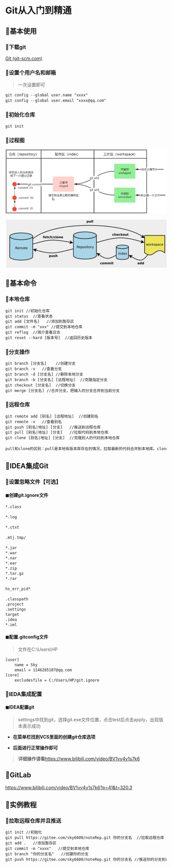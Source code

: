 # Git从入门到精通

## 🔸基本使用

### 🔹下载git

[Git (git-scm.com)](https://git-scm.com/)

### 🔹设置个用户名和邮箱

> 一次设置即可

```xml
git config --global user.name "xxxx"
git config --global user.email "xxxx@qq.com"
```

### 🔹初始化仓库

```xml
git init
```

### 🔹过程图

![image-20220624173028309](Git详细教程.assets/image-20220624173028309.png)

![image-20220624223439309](Git详细教程.assets/image-20220624223439309.png)

## 🔸基本命令

### 🔹本地仓库

```xml
git init //初始化仓库
git status	//查看状态
git add [文件名]	//添加到暂存区
git commit -m "xxx"	//提交到本地仓库
git reflog	//简介查看日志
git reset --hard [版本号]	//返回历史版本
```

### 🔹分支操作

```xml
git branch [分支名]	//创建分支
git branch -v	//查看分支
git branch -d [分支名]	//删除本地分支
git branch -b [分支名] [远程地址]	//克隆指定分支
git checkout [分支名]	//切换分支
git merge [分支名]	//合并分支，把输入的分支合并到当前分支
```

### 🔹远程仓库

```xml
git remote add [别名] [远程地址]	//创建别名
git remote -v	//查看别名
git push [别名|地址] [分支]	//推送到远程仓库
git pull [别名|地址] [分支]	//拉取代码到本地仓库 
git clone [别名|地址] [分支]	//克隆别人的代码到本地仓库

pull和clone的区别：pull是本地有版本库存在的情况，拉取最新的代码合并到本地库。clone是本地啥都没有，直接将代码下载下来
```

## 🔸IDEA集成Git

### 🔹设置忽略文件【可选】

#### ◼创建git.ignore文件

```
*.class

*.log

*.ctxt

.mtj.tmp/

*.jar
*.war
*.nar
*.ear
*.zip
*.tar.gz
*.rar

hs_err_pid*

.classpath
.project
.settings
target
.idea
*.iml
```

#### ◼配置.gitconfig文件

> 文件在C:\Users\HP

```
[user]
	name = Sky
	email = 1146285187@qq.com
[core]
	excludesfile = C:/Users/HP/git.ignore
```

### 🔹IEDA集成配置

#### ◼IDEA配置git

> settings中找到git，选择git.exe文件位置，点击test后点击apply，出现版本表示成功

- **在菜单栏找到VCS里面的创建git仓库选项**

- **后面进行正常操作即可**

> **详细操作请看**https://www.bilibili.com/video/BV1vy4y1s7k6

## 🔸GitLab

https://www.bilibili.com/video/BV1vy4y1s7k6?p=41&t=320.3

## 🔸实例教程

### 🔹拉取远程仓库并且推送

```xml
git init //初始化
git pull https://gitee.com/sky6600/noteRep.git 你的分支名  //拉取远程仓库
git add .   //添加暂存区
git commit -m "xxxx"   //提交到本地仓库
git branch "你的分支名"   //创建你的分支
git push https://gitee.com/sky6600/noteRep.git 你的分支名 //推送你的分支到远程对应分支
```

